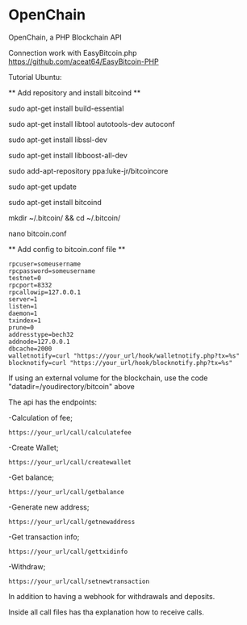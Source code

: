 # OpenChain
OpenChain, a PHP Blockchain API

Connection work with EasyBitcoin.php
https://github.com/aceat64/EasyBitcoin-PHP

Tutorial Ubuntu:

** Add repository and install bitcoind ** 

sudo apt-get install build-essential

sudo apt-get install libtool autotools-dev autoconf

sudo apt-get install libssl-dev

sudo apt-get install libboost-all-dev

sudo add-apt-repository ppa:luke-jr/bitcoincore

sudo apt-get update

sudo apt-get install bitcoind

mkdir ~/.bitcoin/ && cd ~/.bitcoin/

nano bitcoin.conf


** Add config to bitcoin.conf file ** 


	rpcuser=someusername
	rpcpassword=someusername
	testnet=0
	rpcport=8332
	rpcallowip=127.0.0.1
	server=1
	listen=1
	daemon=1
	txindex=1
	prune=0
	addresstype=bech32
	addnode=127.0.0.1
	dbcache=2000
	walletnotify=curl "https://your_url/hook/walletnotify.php?tx=%s"
	blocknotify=curl "https://your_url/hook/blocknotify.php?tx=%s"


If using an external volume for the blockchain, use the code "datadir=/youdirectory/bitcoin" above



The api has the endpoints:

-Calculation of fee;

	https://your_url/call/calculatefee
	
-Create Wallet;

	https://your_url/call/createwallet
	
-Get balance;

	https://your_url/call/getbalance
	
-Generate new address;

	https://your_url/call/getnewaddress
	
-Get transaction info;

	https://your_url/call/gettxidinfo
	
-Withdraw;

	https://your_url/call/setnewtransaction
	

In addition to having a webhook for withdrawals and deposits.


Inside all call files has tha explanation how to receive calls.


